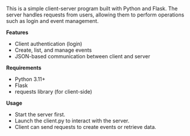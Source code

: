 This is a simple client-server program built with Python and Flask. The server handles requests from users, allowing them to perform operations such as login and event management.

**Features**
- Client authentication (login)
- Create, list, and manage events
- JSON-based communication between client and server

**Requirements**

- Python 3.11+
- Flask
- requests library (for client-side)

**Usage**

- Start the server first.
- Launch the client.py to interact with the server.
- Client can send requests to create events or retrieve data.
